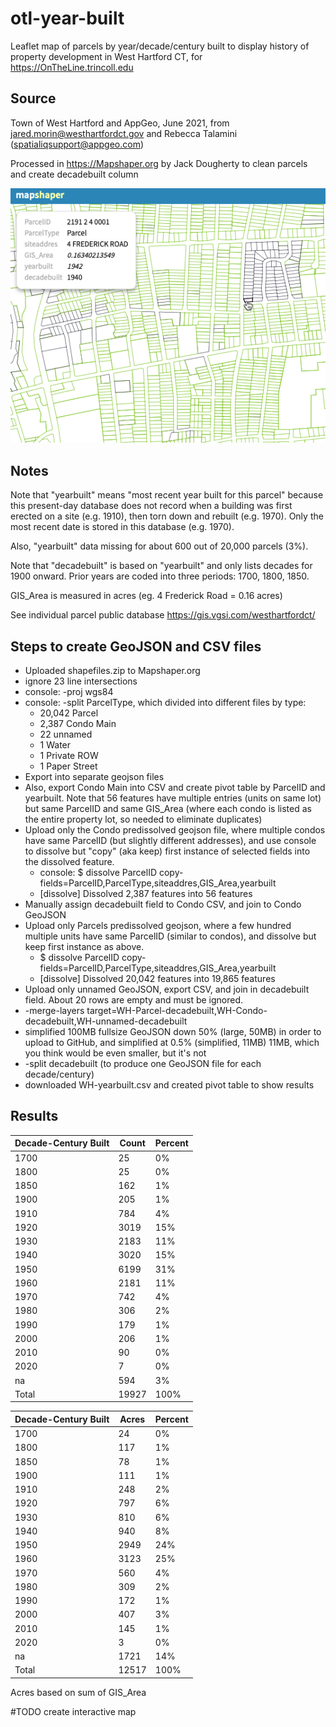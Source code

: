 # otl-year-built
Leaflet map of parcels by year/decade/century built to display history of property development in West Hartford CT, for https://OnTheLine.trincoll.edu

## Source
Town of West Hartford and AppGeo, June 2021, from jared.morin@westhartfordct.gov and Rebecca Talamini (spatialiqsupport@appgeo.com)

Processed in https://Mapshaper.org by Jack Dougherty to clean parcels and create decadebuilt column

![screenshot](wh-screenshot.png)

## Notes
Note that "yearbuilt" means "most recent year built for this parcel" because this present-day database does not record when a building was first erected on a site (e.g. 1910), then torn down and rebuilt (e.g. 1970). Only the most recent date is stored in this database (e.g. 1970).

Also, "yearbuilt" data missing for about 600 out of 20,000 parcels (3%).

Note that "decadebuilt" is based on "yearbuilt" and only lists decades for 1900 onward. Prior years are coded into three periods: 1700, 1800, 1850.

GIS_Area is measured in acres (eg. 4 Frederick Road = 0.16 acres)

See individual parcel public database https://gis.vgsi.com/westhartfordct/

## Steps to create GeoJSON and CSV files
- Uploaded shapefiles.zip to Mapshaper.org
- ignore 23 line intersections
- console: -proj wgs84
- console: -split ParcelType, which divided into different files by type:
  - 20,042 Parcel
  - 2,387 Condo Main
  - 22 unnamed
  - 1 Water
  - 1 Private ROW
  - 1 Paper Street
- Export into separate geojson files
- Also, export Condo Main into CSV and create pivot table by ParcelID and yearbuilt. Note that 56 features have multiple entries (units on same lot) but same ParcelID and same GIS_Area (where each condo is listed as the entire property lot, so needed to eliminate duplicates)
- Upload only the Condo predissolved geojson file, where multiple condos have same ParcelID (but slightly different addresses), and use console to dissolve but "copy" (aka keep) first instance of selected fields into the dissolved feature.
  - console: $ dissolve ParcelID copy-fields=ParcelID,ParcelType,siteaddres,GIS_Area,yearbuilt
  - [dissolve] Dissolved 2,387 features into 56 features
- Manually assign decadebuilt field to Condo CSV, and join to Condo GeoJSON
- Upload only Parcels predissolved geojson, where a few hundred multiple units have same ParcelID (similar to condos), and dissolve but keep first instance as above.
  - $ dissolve ParcelID copy-fields=ParcelID,ParcelType,siteaddres,GIS_Area,yearbuilt
  - [dissolve] Dissolved 20,042 features into 19,865 features
- Upload only unnamed GeoJSON, export CSV, and join in decadebuilt field. About 20 rows are empty and must be ignored.
- -merge-layers target=WH-Parcel-decadebuilt,WH-Condo-decadebuilt,WH-unnamed-decadebuilt
- simplified 100MB fullsize GeoJSON down 50% (large, 50MB) in order to upload to GitHub, and simplified at 0.5% (simplified, 11MB) 11MB, which you think would be even smaller, but it's not
- -split decadebuilt (to produce one GeoJSON file for each decade/century)
- downloaded WH-yearbuilt.csv and created pivot table to show results

## Results

| Decade-Century Built | Count | Percent |
|----------------------|-------|---------|
| 1700                 | 25    | 0%      |
| 1800                 | 25    | 0%      |
| 1850                 | 162   | 1%      |
| 1900                 | 205   | 1%      |
| 1910                 | 784   | 4%      |
| 1920                 | 3019  | 15%     |
| 1930                 | 2183  | 11%     |
| 1940                 | 3020  | 15%     |
| 1950                 | 6199  | 31%     |
| 1960                 | 2181  | 11%     |
| 1970                 | 742   | 4%      |
| 1980                 | 306   | 2%      |
| 1990                 | 179   | 1%      |
| 2000                 | 206   | 1%      |
| 2010                 | 90    | 0%      |
| 2020                 | 7     | 0%      |
| na                   | 594   | 3%      |
| Total                | 19927 | 100%    |


| Decade-Century Built | Acres | Percent |
|----------------------|-------|---------|
| 1700                 | 24    | 0%      |
| 1800                 | 117   | 1%      |
| 1850                 | 78    | 1%      |
| 1900                 | 111   | 1%      |
| 1910                 | 248   | 2%      |
| 1920                 | 797   | 6%      |
| 1930                 | 810   | 6%      |
| 1940                 | 940   | 8%      |
| 1950                 | 2949  | 24%     |
| 1960                 | 3123  | 25%     |
| 1970                 | 560   | 4%      |
| 1980                 | 309   | 2%      |
| 1990                 | 172   | 1%      |
| 2000                 | 407   | 3%      |
| 2010                 | 145   | 1%      |
| 2020                 | 3     | 0%      |
| na                   | 1721  | 14%     |
| Total                | 12517 | 100%    |

Acres based on sum of GIS_Area

#TODO
create interactive map
